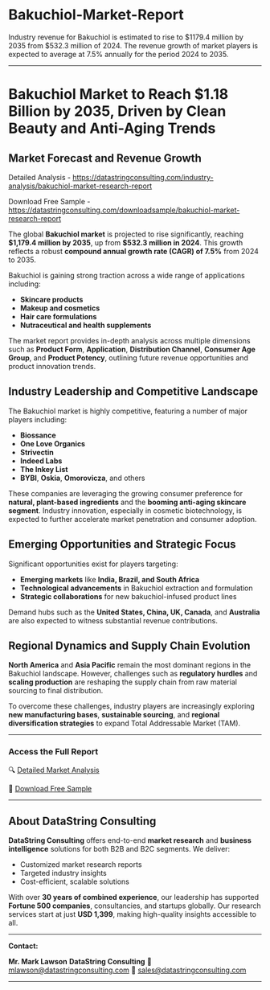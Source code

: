 # Bakuchiol-Market-Report

Industry revenue for Bakuchiol is estimated to rise to $1179.4 million by 2035 from $532.3 million of 2024. The revenue growth of market players is expected to average at 7.5% annually for the period 2024 to 2035.

---

# **Bakuchiol Market to Reach \$1.18 Billion by 2035, Driven by Clean Beauty and Anti-Aging Trends**

## **Market Forecast and Revenue Growth**

Detailed Analysis - https://datastringconsulting.com/industry-analysis/bakuchiol-market-research-report

Download Free Sample - https://datastringconsulting.com/downloadsample/bakuchiol-market-research-report

The global **Bakuchiol market** is projected to rise significantly, reaching **\$1,179.4 million by 2035**, up from **\$532.3 million in 2024**. This growth reflects a robust **compound annual growth rate (CAGR) of 7.5%** from 2024 to 2035.

Bakuchiol is gaining strong traction across a wide range of applications including:

* **Skincare products**
* **Makeup and cosmetics**
* **Hair care formulations**
* **Nutraceutical and health supplements**

The market report provides in-depth analysis across multiple dimensions such as **Product Form**, **Application**, **Distribution Channel**, **Consumer Age Group**, and **Product Potency**, outlining future revenue opportunities and product innovation trends.

## **Industry Leadership and Competitive Landscape**

The Bakuchiol market is highly competitive, featuring a number of major players including:

* **Biossance**
* **One Love Organics**
* **Strivectin**
* **Indeed Labs**
* **The Inkey List**
* **BYBI**, **Oskia**, **Omorovicza**, and others

These companies are leveraging the growing consumer preference for **natural, plant-based ingredients** and the **booming anti-aging skincare segment**. Industry innovation, especially in cosmetic biotechnology, is expected to further accelerate market penetration and consumer adoption.

## **Emerging Opportunities and Strategic Focus**

Significant opportunities exist for players targeting:

* **Emerging markets** like **India, Brazil, and South Africa**
* **Technological advancements** in Bakuchiol extraction and formulation
* **Strategic collaborations** for new bakuchiol-infused product lines

Demand hubs such as the **United States, China, UK, Canada**, and **Australia** are also expected to witness substantial revenue contributions.

## **Regional Dynamics and Supply Chain Evolution**

**North America** and **Asia Pacific** remain the most dominant regions in the Bakuchiol landscape. However, challenges such as **regulatory hurdles** and **scaling production** are reshaping the supply chain from raw material sourcing to final distribution.

To overcome these challenges, industry players are increasingly exploring **new manufacturing bases**, **sustainable sourcing**, and **regional diversification strategies** to expand Total Addressable Market (TAM).

---

### **Access the Full Report**

🔍 [Detailed Market Analysis](https://datastringconsulting.com/industry-analysis/bakuchiol-market-research-report)

📄 [Download Free Sample](https://datastringconsulting.com/downloadsample/bakuchiol-market-research-report)

---

## **About DataString Consulting**

**DataString Consulting** offers end-to-end **market research** and **business intelligence** solutions for both B2B and B2C segments. We deliver:

* Customized market research reports
* Targeted industry insights
* Cost-efficient, scalable solutions

With over **30 years of combined experience**, our leadership has supported **Fortune 500 companies**, consultancies, and startups globally. Our research services start at just **USD 1,399**, making high-quality insights accessible to all.

---

**Contact:**

**Mr. Mark Lawson**
**DataString Consulting**
📧 [mlawson@datastringconsulting.com](mailto:mlawson@datastringconsulting.com)
📧 [sales@datastringconsulting.com](mailto:sales@datastringconsulting.com)

---
